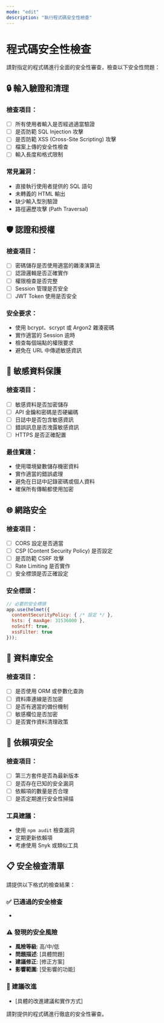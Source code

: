 ```yaml
---
mode: "edit"
description: "執行程式碼安全性檢查"
---
```


# 程式碼安全性檢查

請對指定的程式碼進行全面的安全性審查，檢查以下安全性問題：

## 🔒 **輸入驗證和清理**
### 檢查項目：
- [ ] 所有使用者輸入是否經過適當驗證
- [ ] 是否防範 SQL Injection 攻擊
- [ ] 是否防範 XSS (Cross-Site Scripting) 攻擊
- [ ] 檔案上傳的安全性檢查
- [ ] 輸入長度和格式限制

### 常見漏洞：
- 直接執行使用者提供的 SQL 語句
- 未轉義的 HTML 輸出
- 缺少輸入型別驗證
- 路徑遍歷攻擊 (Path Traversal)

## 🛡️ **認證和授權**
### 檢查項目：
- [ ] 密碼儲存是否使用適當的雜湊演算法
- [ ] 認證邏輯是否正確實作
- [ ] 權限檢查是否完整
- [ ] Session 管理是否安全
- [ ] JWT Token 使用是否安全

### 安全要求：
- 使用 bcrypt、scrypt 或 Argon2 雜湊密碼
- 實作適當的 Session 逾時
- 檢查每個端點的權限要求
- 避免在 URL 中傳遞敏感資訊

## 🔐 **敏感資料保護**
### 檢查項目：
- [ ] 敏感資料是否加密儲存
- [ ] API 金鑰和密碼是否硬編碼
- [ ] 日誌中是否包含敏感資訊
- [ ] 錯誤訊息是否洩露敏感資訊
- [ ] HTTPS 是否正確配置

### 最佳實踐：
- 使用環境變數儲存機密資料
- 實作適當的錯誤處理
- 避免在日誌中記錄密碼或個人資料
- 確保所有傳輸都使用加密

## 🌐 **網路安全**
### 檢查項目：
- [ ] CORS 設定是否適當
- [ ] CSP (Content Security Policy) 是否設定
- [ ] 是否防範 CSRF 攻擊
- [ ] Rate Limiting 是否實作
- [ ] 安全標頭是否正確設定

### 安全標頭：
```javascript
// 必要的安全標頭
app.use(helmet({
  contentSecurityPolicy: { /* 設定 */ },
  hsts: { maxAge: 31536000 },
  noSniff: true,
  xssFilter: true
}));
```

## 💾 **資料庫安全**
### 檢查項目：
- [ ] 是否使用 ORM 或參數化查詢
- [ ] 資料庫連線是否加密
- [ ] 是否有適當的備份機制
- [ ] 敏感欄位是否加密
- [ ] 是否實作資料清理政策

## 🔧 **依賴項安全**
### 檢查項目：
- [ ] 第三方套件是否為最新版本
- [ ] 是否存在已知的安全漏洞
- [ ] 依賴項的數量是否合理
- [ ] 是否定期進行安全性掃描

### 工具建議：
- 使用 `npm audit` 檢查漏洞
- 定期更新依賴項
- 考慮使用 Snyk 或類似工具

## 📋 **安全檢查清單**
請提供以下格式的檢查結果：

### ✅ 已通過的安全檢查
- [項目名稱]: [檢查結果]

### ⚠️ 發現的安全風險
- **風險等級**: 高/中/低
- **問題描述**: [具體問題]
- **建議修正**: [修正方案]
- **影響範圍**: [受影響的功能]

### 🔧 建議改進
- [具體的改進建議和實作方式]

請對提供的程式碼進行徹底的安全性審查。